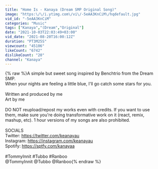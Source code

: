 ```yaml
---
title: "Home Is - Kanaya (Dream SMP Original Song)"
image: "https:\/\/i.ytimg.com\/vi\/-5eAA3KnCiM\/hqdefault.jpg"
vid_id: "-5eAA3KnCiM"
categories: "Music"
tags: ["Kanaya","(Dream","Original"]
date: "2021-10-03T22:03:49+03:00"
vid_date: "2021-08-20T16:00:12Z"
duration: "PT3M25S"
viewcount: "45106"
likeCount: "6742"
dislikeCount: "20"
channel: "Kanaya"
---
```

{% raw %}A simple but sweet song inspired by Benchtrio from the Dream SMP.  <br />When your nights are feeling a little blue, I'll go catch some stars for you.<br /><br />Written and produced by me<br />Art by me<br /><br />DO NOT reupload/repost my works even with credits. If you want to use them, make sure you're doing transformative work on it (react, remix, mashup, etc). 1 hour versions of my songs are also prohibited. <br /><br />SOCIALS<br />Twitter: <a rel="nofollow" target="blank" href="https://twitter.com/keanayau">https://twitter.com/keanayau</a><br />Instagram: <a rel="nofollow" target="blank" href="https://instagram.com/keanayau">https://instagram.com/keanayau</a><br />Spotify: <a rel="nofollow" target="blank" href="https://sptfy.com/kanayaa">https://sptfy.com/kanayaa</a><br /><br />#TommyInnit #Tubbo #Ranboo<br />@TommyInnit @Tubbo @Ranboo{% endraw %}

